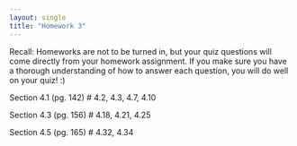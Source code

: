 ```yaml
---
layout: single
title: "Homework 3"
---
```


Recall: Homeworks are not to be turned in, but your quiz questions will come directly from your homework assignment. If you make sure you have a thorough understanding of how to answer each question, you will do well on your quiz! :)

Section 4.1 (pg. 142) # 4.2, 4.3, 4.7, 4.10

Section 4.3 (pg. 156) # 4.18, 4.21, 4.25

Section 4.5 (pg. 165) # 4.32, 4.34
